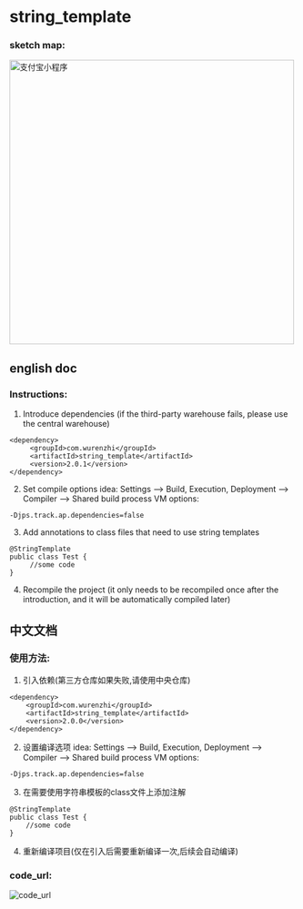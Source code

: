 # string_template

### sketch map:
<img src="https://wurenzhi.com/resource/pic2.png" width="500"  alt="支付宝小程序"/><br/>

## english doc

### Instructions:

1. Introduce dependencies (if the third-party warehouse fails, please use the central warehouse)
````
<dependency>
     <groupId>com.wurenzhi</groupId>
     <artifactId>string_template</artifactId>
     <version>2.0.1</version>
</dependency>
````

2. Set compile options
idea:
Settings --> Build, Execution, Deployment --> Compiler --> Shared build process VM options:
````
-Djps.track.ap.dependencies=false
````

3. Add annotations to class files that need to use string templates
````
@StringTemplate
public class Test {
     //some code
}
````

4. Recompile the project (it only needs to be recompiled once after the introduction, and it will be automatically compiled later)

## 中文文档

### 使用方法:

1. 引入依赖(第三方仓库如果失败,请使用中央仓库)
```
<dependency>
    <groupId>com.wurenzhi</groupId>
    <artifactId>string_template</artifactId>
    <version>2.0.0</version>
</dependency>
```

2. 设置编译选项
idea:
Settings --> Build, Execution, Deployment --> Compiler --> Shared build process VM options: 
```
-Djps.track.ap.dependencies=false
```

3. 在需要使用字符串模板的class文件上添加注解
```
@StringTemplate
public class Test {
    //some code
}
```

4. 重新编译项目(仅在引入后需要重新编译一次,后续会自动编译)

### code_url:
![code_url](https://wurenzhi.com/resource/github_qr.png)

